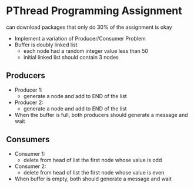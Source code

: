 # PThread Programming Assignment
can download packages that only do 30% of the assignment is okay

* Implement a variation of Producer/Consumer Problem
* Buffer is doubly linked list
    * each node had a random integer value less than 50
    * initial linked list should contain 3 nodes
## Producers
* Producer 1:
    * generate a node and add to END of the list
* Producer 2:
    * generate a node and add to END of the list
* When the buffer is full, both producers should generate a message and wait
## Consumers
* Consumer 1:
    * delete from head of list the first node whose value is odd
* Consumer 2: 
    * delete from head of list the first node whose value is even
* When buffer is empty, both should generate a message and wait



